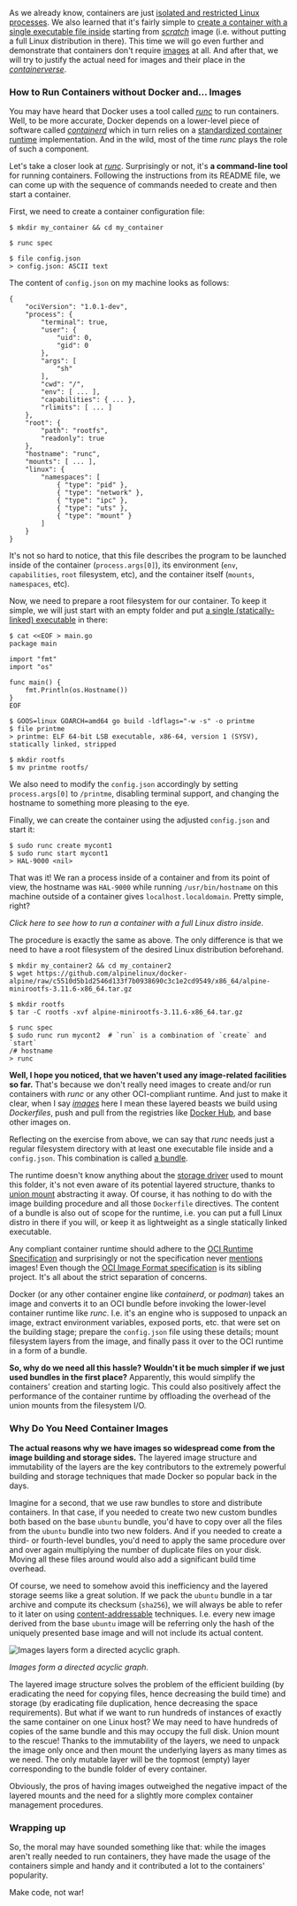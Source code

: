 As we already know, containers are just [isolated and restricted Linux processes](https://iximiuz.com/en/posts/not-every-container-has-an-operating-system-inside/#container-is-just-a-processes). We also learned that it's fairly simple to [create a container with a single executable file inside](https://iximiuz.com/en/posts/not-every-container-has-an-operating-system-inside/#container-without-distro-inside) starting from [_scratch_](https://hub.docker.com/_/scratch) image (i.e. without putting a full Linux distribution in there). This time we will go even further and demonstrate that containers don't require [images](https://github.com/opencontainers/image-spec) at all. And after that, we will try to justify the actual need for images and their place in the [_containerverse_](https://iximiuz.com/en/posts/journey-from-containerization-to-orchestration-and-beyond/).

### How to Run Containers without Docker and... Images

You may have heard that Docker uses a tool called [_runc_](https://github.com/opencontainers/runc) to run containers. Well, to be more accurate, Docker depends on a lower-level piece of software called [_containerd_](https://github.com/containerd/containerd) which in turn relies on a [standardized container runtime](https://github.com/opencontainers/runtime-spec) implementation. And in the wild, most of the time _runc_ plays the role of such a component.

Let's take a closer look at [_runc_](https://github.com/opencontainers/runc). Surprisingly or not, it's **a command-line tool** for running containers. Following the instructions from its README file, we can come up with the sequence of commands needed to create and then start a container.

First, we need to create a container configuration file:

```
$ mkdir my_container && cd my_container

$ runc spec

$ file config.json
> config.json: ASCII text
```

The content of `config.json` on my machine looks as follows:

```
{
    "ociVersion": "1.0.1-dev",
    "process": {
        "terminal": true,
        "user": {
            "uid": 0,
            "gid": 0
        },
        "args": [
            "sh"
        ],
        "cwd": "/",
        "env": [ ... ],
        "capabilities": { ... },
        "rlimits": [ ... ]
    },
    "root": {
        "path": "rootfs",
        "readonly": true
    },
    "hostname": "runc",
    "mounts": [ ... ],
    "linux": {
        "namespaces": [
            { "type": "pid" },
            { "type": "network" },
            { "type": "ipc" },
            { "type": "uts" },
            { "type": "mount" }
        ]
    }
}
```

It's not so hard to notice, that this file describes the program to be launched inside of the container (`process.args[0]`), its environment (`env`, `capabilities`, `root` filesystem, etc), and the container itself (`mounts`, `namespaces`, etc).

Now, we need to prepare a root filesystem for our container. To keep it simple, we will just start with an empty folder and put [a single (statically-linked) executable](https://iximiuz.com/en/posts/not-every-container-has-an-operating-system-inside/#container-without-distro-inside) in there:

```
$ cat <<EOF > main.go
package main

import "fmt"
import "os"

func main() {
    fmt.Println(os.Hostname())
}
EOF

$ GOOS=linux GOARCH=amd64 go build -ldflags="-w -s" -o printme
$ file printme
> printme: ELF 64-bit LSB executable, x86-64, version 1 (SYSV), statically linked, stripped

$ mkdir rootfs
$ mv printme rootfs/
```

We also need to modify the `config.json` accordingly by setting `process.args[0]` to `/printme`, disabling terminal support, and changing the hostname to something more pleasing to the eye.

Finally, we can create the container using the adjusted `config.json` and start it:

```
$ sudo runc create mycont1
$ sudo runc start mycont1
> HAL-9000 <nil>
```

That was it! We ran a process inside of a container and from its point of view, the hostname was `HAL-9000` while running `/usr/bin/hostname` on this machine outside of a container gives `localhost.localdomain`. Pretty simple, right?

_Click here to see how to run a container with a full Linux distro inside._

The procedure is exactly the same as above. The only difference is that we need to have a root filesystem of the desired Linux distribution beforehand.

```
$ mkdir my_container2 && cd my_container2
$ wget https://github.com/alpinelinux/docker-alpine/raw/c5510d5b1d2546d133f7b0938690c3c1e2cd9549/x86_64/alpine-minirootfs-3.11.6-x86_64.tar.gz

$ mkdir rootfs
$ tar -C rootfs -xvf alpine-minirootfs-3.11.6-x86_64.tar.gz

$ runc spec
$ sudo runc run mycont2  # `run` is a combination of `create` and `start`
/# hostname
> runc
```

**Well, I hope you noticed, that we haven't used any image-related facilities so far.** That's because we don't really need images to create and/or run containers with _runc_ or any other OCI-compliant runtime. And just to make it clear, when I say [_images_](https://github.com/opencontainers/image-spec) here I mean these layered beasts we build using _Dockerfiles_, push and pull from the registries like [Docker Hub](https://hub.docker.com/), and base other images on.

Reflecting on the exercise from above, we can say that _runc_ needs just a regular filesystem directory with at least one executable file inside and a `config.json`. This combination is called [a bundle](https://github.com/opencontainers/runtime-spec/blob/master/bundle.md).

The runtime doesn't know anything about the [storage driver](https://docs.docker.com/storage/storagedriver/select-storage-driver/) used to mount this folder, it's not even aware of its potential layered structure, thanks to [union mount](https://en.wikipedia.org/wiki/Union_mount) abstracting it away. Of course, it has nothing to do with the image building procedure and all those `Dockerfile` directives. The content of a bundle is also out of scope for the runtime, i.e. you can put a full Linux distro in there if you will, or keep it as lightweight as a single statically linked executable.

Any compliant container runtime should adhere to the [OCI Runtime Specification](https://github.com/opencontainers/runtime-spec) and surprisingly or not the specification never [mentions](https://github.com/opencontainers/runtime-spec/search?q=image&unscoped_q=image) images! Even though the [OCI Image Format specification](https://github.com/opencontainers/image-spec) is its sibling project. It's all about the strict separation of concerns.

Docker (or any other container engine like _containerd_, or _podman_) takes an image and converts it to an OCI bundle before invoking the lower-level container runtime like _runc_. I.e. it's an engine who is supposed to unpack an image, extract environment variables, exposed ports, etc. that were set on the building stage; prepare the `config.json` file using these details; mount filesystem layers from the image, and finally pass it over to the OCI runtime in a form of a bundle.

**So, why do we need all this hassle? Wouldn't it be much simpler if we just used bundles in the first place?** Apparently, this would simplify the containers' creation and starting logic. This could also positively affect the performance of the container runtime by offloading the overhead of the union mounts from the filesystem I/O.

### Why Do You Need Container Images

**The actual reasons why we have images so widespread come from the image building and storage sides.** The layered image structure and immutability of the layers are the key contributors to the extremely powerful building and storage techniques that made Docker so popular back in the days.

Imagine for a second, that we use raw bundles to store and distribute containers. In that case, if you needed to create two new custom bundles both based on the base `ubuntu` bundle, you'd have to copy over all the files from the `ubuntu` bundle into two new folders. And if you needed to create a third- or fourth-level bundles, you'd need to apply the same procedure over and over again multiplying the number of duplicate files on your disk. Moving all these files around would also add a significant build time overhead.

Of course, we need to somehow avoid this inefficiency and the layered storage seems like a great solution. If we pack the `ubuntu` bundle in a tar archive and compute its checksum (`sha256`), we will always be able to refer to it later on using [content-addressable](https://en.wikipedia.org/wiki/Content-addressable_storage) techniques. I.e. every new image derived from the base `ubuntu` image will be referring only the hash of the uniquely presented base image and will not include its actual content.

![Images layers form a directed acyclic graph.](https://iximiuz.com/you-dont-need-an-image-to-run-a-container/images-dag.png)

_Images form a directed acyclic graph._

The layered image structure solves the problem of the efficient building (by eradicating the need for copying files, hence decreasing the build time) and storage (by eradicating file duplication, hence decreasing the space requirements). But what if we want to run hundreds of instances of exactly the same container on one Linux host? We may need to have hundreds of copies of the same bundle and this may occupy the full disk. Union mount to the rescue! Thanks to the immutability of the layers, we need to unpack the image only once and then mount the underlying layers as many times as we need. The only mutable layer will be the topmost (empty) layer corresponding to the bundle folder of every container.

Obviously, the pros of having images outweighed the negative impact of the layered mounts and the need for a slightly more complex container management procedures.

### Wrapping up

So, the moral may have sounded something like that: while the images aren't really needed to run containers, they have made the usage of the containers simple and handy and it contributed a lot to the containers' popularity.

Make code, not war!